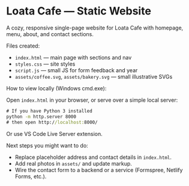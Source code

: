 # Loata Cafe — Static Website

A cozy, responsive single-page website for Loata Cafe with homepage, menu, about, and contact sections.

Files created:

- `index.html` — main page with sections and nav
- `styles.css` — site styles
- `script.js` — small JS for form feedback and year
- `assets/coffee.svg`, `assets/bakery.svg` — small illustrative SVGs

How to view locally (Windows cmd.exe):

Open `index.html` in your browser, or serve over a simple local server:

```cmd
# If you have Python 3 installed
python -m http.server 8000
# then open http://localhost:8000/
```

Or use VS Code Live Server extension.

Next steps you might want to do:

- Replace placeholder address and contact details in `index.html`.
- Add real photos in `assets/` and update markup.
- Wire the contact form to a backend or a service (Formspree, Netlify Forms, etc.).
